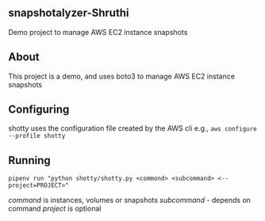 ## snapshotalyzer-Shruthi

Demo project to manage AWS EC2 instance snapshots

## About

This project is a demo, and uses boto3 to manage AWS EC2 instance snapshots

## Configuring

shotty uses the configuration file created by the AWS cli e.g.,
`aws configure --profile shotty`

## Running 
`pipenv run "python shotty/shotty.py <commond> <subcommand> <--project=PROJECT>"`

*command* is instances, volumes or snapshots
*subcommand* - depends on command
*project* is optional